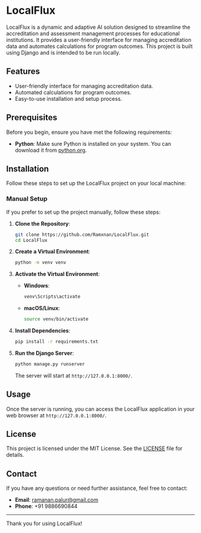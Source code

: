 # LocalFlux

LocalFlux is a dynamic and adaptive AI solution designed to streamline the accreditation and assessment management processes for educational institutions. It provides a user-friendly interface for managing accreditation data and automates calculations for program outcomes. This project is built using Django and is intended to be run locally.

## Features

- User-friendly interface for managing accreditation data.
- Automated calculations for program outcomes.
- Easy-to-use installation and setup process.

## Prerequisites

Before you begin, ensure you have met the following requirements:

- **Python**: Make sure Python is installed on your system. You can download it from [python.org](https://www.python.org/downloads/).

## Installation

Follow these steps to set up the LocalFlux project on your local machine:

### Manual Setup

If you prefer to set up the project manually, follow these steps:

1. **Clone the Repository**:

   ```sh
   git clone https://github.com/Ramxnan/LocalFlux.git
   cd LocalFlux
   ```

2. **Create a Virtual Environment**:

   ```sh
   python -m venv venv
   ```

3. **Activate the Virtual Environment**:

   - **Windows**:
     ```sh
     venv\Scripts\activate
     ```

   - **macOS/Linux**:
     ```sh
     source venv/bin/activate
     ```

4. **Install Dependencies**:

   ```sh
   pip install -r requirements.txt
   ```

5. **Run the Django Server**:

   ```sh
   python manage.py runserver
   ```

   The server will start at `http://127.0.0.1:8000/`.

## Usage

Once the server is running, you can access the LocalFlux application in your web browser at `http://127.0.0.1:8000/`.

## License

This project is licensed under the MIT License. See the [LICENSE](LICENSE) file for details.

## Contact

If you have any questions or need further assistance, feel free to contact:

- **Email**: ramanan.palur@gmail.com
- **Phone**: +91 9886690844

---

Thank you for using LocalFlux!